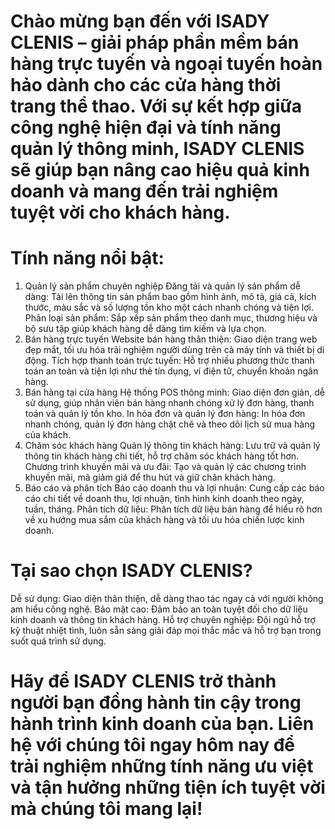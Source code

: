 # Chào mừng bạn đến với ISADY CLENIS – giải pháp phần mềm bán hàng trực tuyến và ngoại tuyến hoàn hảo dành cho các cửa hàng thời trang thể thao. Với sự kết hợp giữa công nghệ hiện đại và tính năng quản lý thông minh, ISADY CLENIS sẽ giúp bạn nâng cao hiệu quả kinh doanh và mang đến trải nghiệm tuyệt vời cho khách hàng.

# Tính năng nổi bật:
1. Quản lý sản phẩm chuyên nghiệp
Đăng tải và quản lý sản phẩm dễ dàng: Tải lên thông tin sản phẩm bao gồm hình ảnh, mô tả, giá cả, kích thước, màu sắc và số lượng tồn kho một cách nhanh chóng và tiện lợi.
Phân loại sản phẩm: Sắp xếp sản phẩm theo danh mục, thương hiệu và bộ sưu tập giúp khách hàng dễ dàng tìm kiếm và lựa chọn.
2. Bán hàng trực tuyến
Website bán hàng thân thiện: Giao diện trang web đẹp mắt, tối ưu hóa trải nghiệm người dùng trên cả máy tính và thiết bị di động.
Tích hợp thanh toán trực tuyến: Hỗ trợ nhiều phương thức thanh toán an toàn và tiện lợi như thẻ tín dụng, ví điện tử, chuyển khoản ngân hàng.
3. Bán hàng tại cửa hàng
Hệ thống POS thông minh: Giao diện đơn giản, dễ sử dụng, giúp nhân viên bán hàng nhanh chóng xử lý đơn hàng, thanh toán và quản lý tồn kho.
In hóa đơn và quản lý đơn hàng: In hóa đơn nhanh chóng, quản lý đơn hàng chặt chẽ và theo dõi lịch sử mua hàng của khách.
4. Chăm sóc khách hàng
Quản lý thông tin khách hàng: Lưu trữ và quản lý thông tin khách hàng chi tiết, hỗ trợ chăm sóc khách hàng tốt hơn.
Chương trình khuyến mãi và ưu đãi: Tạo và quản lý các chương trình khuyến mãi, mã giảm giá để thu hút và giữ chân khách hàng.
5. Báo cáo và phân tích
Báo cáo doanh thu và lợi nhuận: Cung cấp các báo cáo chi tiết về doanh thu, lợi nhuận, tình hình kinh doanh theo ngày, tuần, tháng.
Phân tích dữ liệu: Phân tích dữ liệu bán hàng để hiểu rõ hơn về xu hướng mua sắm của khách hàng và tối ưu hóa chiến lược kinh doanh.

# Tại sao chọn ISADY CLENIS?
Dễ sử dụng: Giao diện thân thiện, dễ dàng thao tác ngay cả với người không am hiểu công nghệ.
Bảo mật cao: Đảm bảo an toàn tuyệt đối cho dữ liệu kinh doanh và thông tin khách hàng.
Hỗ trợ chuyên nghiệp: Đội ngũ hỗ trợ kỹ thuật nhiệt tình, luôn sẵn sàng giải đáp mọi thắc mắc và hỗ trợ bạn trong suốt quá trình sử dụng.

# Hãy để ISADY CLENIS trở thành người bạn đồng hành tin cậy trong hành trình kinh doanh của bạn. Liên hệ với chúng tôi ngay hôm nay để trải nghiệm những tính năng ưu việt và tận hưởng những tiện ích tuyệt vời mà chúng tôi mang lại!
